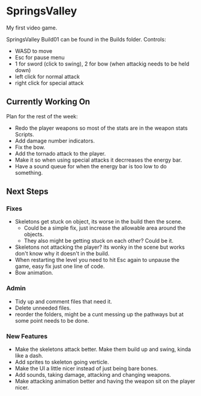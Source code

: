 # SpringsValley
My first video game.

SpringsValley Build01 can be found in the Builds folder.
Controls:
* WASD to move
* Esc for pause menu
* 1 for sword (click to swing), 2 for bow (when attackig needs to be held down)
* left click for normal attack
* right click for special attack


## Currently Working On
Plan for the rest of the week:
- Redo the player weapons so most of the stats are in the weapon stats Scripts.
- Add damage number indicators.
- Fix the bow.
- Add the tornado attack to the player.
- Make it so when using special attacks it decrreases the energy bar.
- Have a sound queue for when the energy bar is too low to do something.


## Next Steps
### Fixes
* Skeletons get stuck on object, its worse in the build then the scene.
  * Could be a simple fix, just increase the allowable area around the objects.
  * They also might be getting stuck on each other? Could be it.
* Skeletons not attacking the player? its wonky in the scene but works don't know why it doesn't in the build.
* When restarting the level you need to hit Esc again to unpause the game, easy fix just one line of code.
* Bow animation.

### Admin
* Tidy up and comment files that need it.
* Delete unneeded files.
* reorder the folders, might be a cunt messing up the pathways but at some point needs to be done.

### New Features
* Make the skeletons attack better. Make them build up and swing, kinda like a dash.
* Add sprites to skeleton going verticle.
* Make the UI a little nicer instead of just being bare bones.
* Add sounds, taking damage, attacking and changing weapons.
* Make attacking animation better and having the weapon sit on the player nicer.
